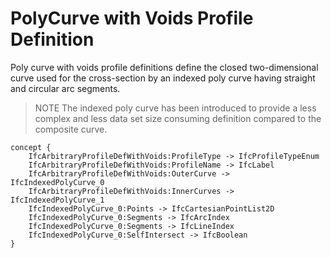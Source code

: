 PolyCurve with Voids Profile Definition
=======================================

Poly curve with voids profile definitions define the closed two-dimensional curve used for the cross-section by an indexed poly curve having straight and circular arc segments.

> NOTE  The indexed poly curve has been introduced to provide a less complex and less data set size consuming definition compared to the composite curve.

```
concept {
    IfcArbitraryProfileDefWithVoids:ProfileType -> IfcProfileTypeEnum
    IfcArbitraryProfileDefWithVoids:ProfileName -> IfcLabel
    IfcArbitraryProfileDefWithVoids:OuterCurve -> IfcIndexedPolyCurve_0
    IfcArbitraryProfileDefWithVoids:InnerCurves -> IfcIndexedPolyCurve_1
    IfcIndexedPolyCurve_0:Points -> IfcCartesianPointList2D
    IfcIndexedPolyCurve_0:Segments -> IfcArcIndex
    IfcIndexedPolyCurve_0:Segments -> IfcLineIndex
    IfcIndexedPolyCurve_0:SelfIntersect -> IfcBoolean
}
```
